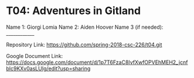# T04: Adventures in Gitland

Name 1: Giorgi Lomia
Name 2: Aiden Hoover
Name 3 (if needed): ____________

Repository Link: https://github.com/spring-2018-csc-226/t04.git

Google Document Link: https://docs.google.com/document/d/1p7T6FzaC8IvfXwfOPVEhMEH2_jcnfblc9KXv0asLUIg/edit?usp=sharing
